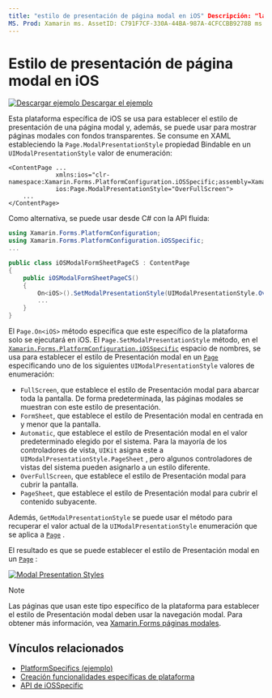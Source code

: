 ```yaml
---
title: "estilo de presentación de página modal en iOS" Descripción: "las características específicas de la plataforma permiten consumir funcionalidad que solo está disponible en una plataforma específica, sin necesidad de implementar representadores o efectos personalizados. En este artículo se explica cómo consumir la plataforma específica de iOS que establece el estilo de presentación de una página modal.
MS. Prod: Xamarin ms. AssetID: C791F7CF-330A-44BA-987A-4CFCCBB9278B ms. Technology: Xamarin-Forms Author: davidbritch ms. Author: dabritch ms. Date: 04/02/2020 no-LOC: [ Xamarin.Forms , Xamarin.Essentials ]
---
```


# <a name="modal-page-presentation-style-on-ios"></a>Estilo de presentación de página modal en iOS

[![Descargar ejemplo](~/media/shared/download.png) Descargar el ejemplo](https://docs.microsoft.com/samples/xamarin/xamarin-forms-samples/userinterface-platformspecifics)

Esta plataforma específica de iOS se usa para establecer el estilo de presentación de una página modal y, además, se puede usar para mostrar páginas modales con fondos transparentes. Se consume en XAML estableciendo la `Page.ModalPresentationStyle` propiedad Bindable en un `UIModalPresentationStyle` valor de enumeración:

```xaml
<ContentPage ...
             xmlns:ios="clr-namespace:Xamarin.Forms.PlatformConfiguration.iOSSpecific;assembly=Xamarin.Forms.Core"
             ios:Page.ModalPresentationStyle="OverFullScreen">
    ...
</ContentPage>
```

Como alternativa, se puede usar desde C# con la API fluida:

```csharp
using Xamarin.Forms.PlatformConfiguration;
using Xamarin.Forms.PlatformConfiguration.iOSSpecific;
...

public class iOSModalFormSheetPageCS : ContentPage
{
    public iOSModalFormSheetPageCS()
    {
        On<iOS>().SetModalPresentationStyle(UIModalPresentationStyle.OverFullScreen);
        ...
    }
}
```

El `Page.On<iOS>` método especifica que este específico de la plataforma solo se ejecutará en iOS. El `Page.SetModalPresentationStyle` método, en el [`Xamarin.Forms.PlatformConfiguration.iOSSpecific`](xref:Xamarin.Forms.PlatformConfiguration.iOSSpecific) espacio de nombres, se usa para establecer el estilo de Presentación modal en un [`Page`](xref:Xamarin.Forms.Page) especificando uno de los siguientes `UIModalPresentationStyle` valores de enumeración:

- `FullScreen`, que establece el estilo de Presentación modal para abarcar toda la pantalla. De forma predeterminada, las páginas modales se muestran con este estilo de presentación.
- `FormSheet`, que establece el estilo de Presentación modal en centrada en y menor que la pantalla.
- `Automatic`, que establece el estilo de Presentación modal en el valor predeterminado elegido por el sistema. Para la mayoría de los controladores de vista, `UIKit` asigna este a `UIModalPresentationStyle.PageSheet` , pero algunos controladores de vistas del sistema pueden asignarlo a un estilo diferente.
- `OverFullScreen`, que establece el estilo de Presentación modal para cubrir la pantalla.
- `PageSheet`, que establece el estilo de Presentación modal para cubrir el contenido subyacente.

Además, `GetModalPresentationStyle` se puede usar el método para recuperar el valor actual de la `UIModalPresentationStyle` enumeración que se aplica a [`Page`](xref:Xamarin.Forms.Page) .

El resultado es que se puede establecer el estilo de Presentación modal en un [`Page`](xref:Xamarin.Forms.Page) :

[![](page-presentation-style-images/modal-presentation-style-small.png "Modal Presentation Styles")](page-presentation-style-images/modal-presentation-style-large.png#lightbox "Modal Presentation Styles")

> [!NOTE]
> Las páginas que usan este tipo específico de la plataforma para establecer el estilo de Presentación modal deben usar la navegación modal. Para obtener más información, vea [ Xamarin.Forms páginas modales](~/xamarin-forms/app-fundamentals/navigation/modal.md).

## <a name="related-links"></a>Vínculos relacionados

- [PlatformSpecifics (ejemplo)](https://docs.microsoft.com/samples/xamarin/xamarin-forms-samples/userinterface-platformspecifics)
- [Creación funcionalidades específicas de plataforma](~/xamarin-forms/platform/platform-specifics/index.md#creating-platform-specifics)
- [API de iOSSpecific](xref:Xamarin.Forms.PlatformConfiguration.iOSSpecific)
